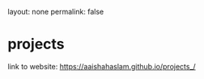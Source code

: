 layout: none
permalink: false

# projects
link to website: https://aaishahaslam.github.io/projects_/
